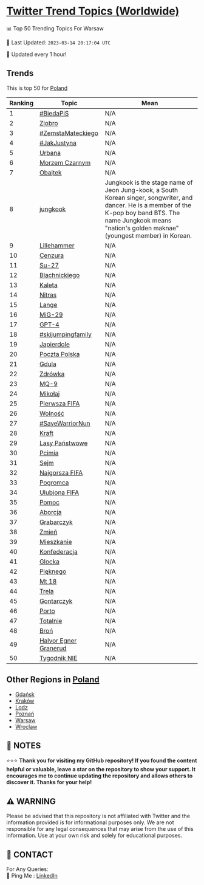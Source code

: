 [Twitter Trend Topics (Worldwide)](https://github.com/ErcinDedeoglu/Twitter-Trend-Topics)
==========


📊 Top 50 Trending Topics For Warsaw

📆 Last Updated: `2023-03-14 20:17:04 UTC`

🔧 Updated every 1 hour!


## Trends

This is top 50 for [Poland](</Poland>)

| Ranking | Topic | Mean |
| ------- | ------------ | ------------ |
| 1 | [#BiedaPiS](http://twitter.com/search?q=%23BiedaPiS) | N/A |
| 2 | [Ziobro](http://twitter.com/search?q=Ziobro) | N/A |
| 3 | [#ZemstaMateckiego](http://twitter.com/search?q=%23ZemstaMateckiego) | N/A |
| 4 | [#JakJustyna](http://twitter.com/search?q=%23JakJustyna) | N/A |
| 5 | [Urbana](http://twitter.com/search?q=Urbana) | N/A |
| 6 | [Morzem Czarnym](http://twitter.com/search?q=Morzem+Czarnym) | N/A |
| 7 | [Obajtek](http://twitter.com/search?q=Obajtek) | N/A |
| 8 | [jungkook](http://twitter.com/search?q=jungkook) | Jungkook is the stage name of Jeon Jung-kook, a South Korean singer, songwriter, and dancer. He is a member of the K-pop boy band BTS. The name Jungkook means "nation's golden maknae" (youngest member) in Korean. |
| 9 | [Lillehammer](http://twitter.com/search?q=Lillehammer) | N/A |
| 10 | [Cenzura](http://twitter.com/search?q=Cenzura) | N/A |
| 11 | [Su-27](http://twitter.com/search?q=Su-27) | N/A |
| 12 | [Blachnickiego](http://twitter.com/search?q=Blachnickiego) | N/A |
| 13 | [Kaleta](http://twitter.com/search?q=Kaleta) | N/A |
| 14 | [Nitras](http://twitter.com/search?q=Nitras) | N/A |
| 15 | [Lange](http://twitter.com/search?q=Lange) | N/A |
| 16 | [MiG-29](http://twitter.com/search?q=MiG-29) | N/A |
| 17 | [GPT-4](http://twitter.com/search?q=GPT-4) | N/A |
| 18 | [#skijumpingfamily](http://twitter.com/search?q=%23skijumpingfamily) | N/A |
| 19 | [Japierdole](http://twitter.com/search?q=Japierdole) | N/A |
| 20 | [Poczta Polska](http://twitter.com/search?q=Poczta+Polska) | N/A |
| 21 | [Gdula](http://twitter.com/search?q=Gdula) | N/A |
| 22 | [Zdrówka](http://twitter.com/search?q=Zdr%c3%b3wka) | N/A |
| 23 | [MQ-9](http://twitter.com/search?q=MQ-9) | N/A |
| 24 | [Mikołaj](http://twitter.com/search?q=Miko%c5%82aj) | N/A |
| 25 | [Pierwsza FIFA](http://twitter.com/search?q=Pierwsza+FIFA) | N/A |
| 26 | [Wolność](http://twitter.com/search?q=Wolno%c5%9b%c4%87) | N/A |
| 27 | [#SaveWarriorNun](http://twitter.com/search?q=%23SaveWarriorNun) | N/A |
| 28 | [Kraft](http://twitter.com/search?q=Kraft) | N/A |
| 29 | [Lasy Państwowe](http://twitter.com/search?q=Lasy+Pa%c5%84stwowe) | N/A |
| 30 | [Pcimia](http://twitter.com/search?q=Pcimia) | N/A |
| 31 | [Sejm](http://twitter.com/search?q=Sejm) | N/A |
| 32 | [Najgorsza FIFA](http://twitter.com/search?q=Najgorsza+FIFA) | N/A |
| 33 | [Pogromca](http://twitter.com/search?q=Pogromca) | N/A |
| 34 | [Ulubiona FIFA](http://twitter.com/search?q=Ulubiona+FIFA) | N/A |
| 35 | [Pomoc](http://twitter.com/search?q=Pomoc) | N/A |
| 36 | [Aborcja](http://twitter.com/search?q=Aborcja) | N/A |
| 37 | [Grabarczyk](http://twitter.com/search?q=Grabarczyk) | N/A |
| 38 | [Zmień](http://twitter.com/search?q=Zmie%c5%84) | N/A |
| 39 | [Mieszkanie](http://twitter.com/search?q=Mieszkanie) | N/A |
| 40 | [Konfederacja](http://twitter.com/search?q=Konfederacja) | N/A |
| 41 | [Glocka](http://twitter.com/search?q=Glocka) | N/A |
| 42 | [Pięknego](http://twitter.com/search?q=Pi%c4%99knego) | N/A |
| 43 | [Mt 18](http://twitter.com/search?q=Mt+18) | N/A |
| 44 | [Trela](http://twitter.com/search?q=Trela) | N/A |
| 45 | [Gontarczyk](http://twitter.com/search?q=Gontarczyk) | N/A |
| 46 | [Porto](http://twitter.com/search?q=Porto) | N/A |
| 47 | [Totalnie](http://twitter.com/search?q=Totalnie) | N/A |
| 48 | [Broń](http://twitter.com/search?q=Bro%c5%84) | N/A |
| 49 | [Halvor Egner Granerud](http://twitter.com/search?q=Halvor+Egner+Granerud) | N/A |
| 50 | [Tygodnik NIE](http://twitter.com/search?q=Tygodnik+NIE) | N/A |



## Other Regions in [Poland](</Poland>)

* [Gdańsk](</Poland/Gdańsk.md>)
* [Kraków](</Poland/Kraków.md>)
* [Lodz](</Poland/Lodz.md>)
* [Poznań](</Poland/Poznań.md>)
* [Warsaw](</Poland/Warsaw.md>)
* [Wroclaw](</Poland/Wroclaw.md>)



## 📝 NOTES

⭐⭐⭐ **Thank you for visiting my GitHub repository! If you found the content helpful or valuable, leave a star on the repository to show your support. It encourages me to continue updating the repository and allows others to discover it. Thanks for your help!**


## ⚠️ WARNING

Please be advised that this repository is not affiliated with Twitter and the information provided is for informational purposes only. We are not responsible for any legal consequences that may arise from the use of this information. Use at your own risk and solely for educational purposes.


## 📨 CONTACT

 For Any Queries:  
            🏓 Ping Me : [LinkedIn](https://www.linkedin.com/in/ercindedeoglu/)
